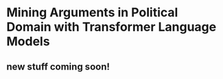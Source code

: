 # Mining Arguments in Political Domain with Transformer Language Models 

## new stuff coming soon!
